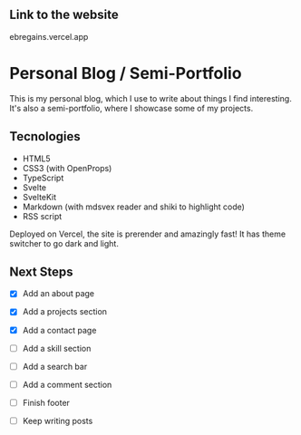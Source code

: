 ## Link to the website

ebregains.vercel.app

# Personal Blog / Semi-Portfolio

This is my personal blog, which I use to write about things I find interesting. It's also a semi-portfolio, where I showcase some of my projects.

## Tecnologies

- HTML5
- CSS3 (with OpenProps)
- TypeScript
- Svelte
- SvelteKit
- Markdown (with mdsvex reader and shiki to highlight code)
- RSS script

Deployed on Vercel, the site is prerender and amazingly fast! It has theme switcher to go dark and light.

## Next Steps


- [x] Add an about page 
- [x] Add a projects section
- [x] Add a contact page
- [ ] Add a skill section 
- [ ] Add a search bar  
- [ ] Add a comment section
- [ ] Finish footer


- [ ] Keep writing posts

